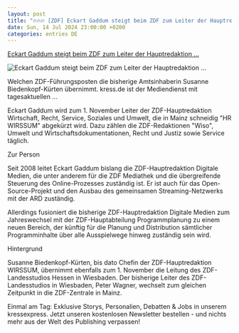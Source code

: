 ```yaml
---
layout: post
title: "🔥🔥🔥 [ZDF] Eckart Gaddum steigt beim ZDF zum Leiter der Hauptredaktion ..."
date: Sun, 14 Jul 2024 23:00:00 +0200
categories: entries DE
---
```

[Eckart Gaddum steigt beim ZDF zum Leiter der Hauptredaktion ...](https://kress.de/news/beitrag/147697-eckart-gaddum-steigt-beim-zdf-zum-leiter-der-hauptredaktion-wirtschaft-recht-service-soziales-und-umwelt-auf.html)

![Eckart Gaddum steigt beim ZDF zum Leiter der Hauptredaktion ...](https://kress.oberauer-cloud.com/news_detail_slider/uploads/news/Eckart_Gaddum_Foto_ZDF_und_Ulrike_Lenz.jpg)

Welchen ZDF-Führungsposten die bisherige Amtsinhaberin Susanne Biedenkopf-Kürten übernimmt. kress.de ist der Mediendienst mit tagesaktuellen ...

Eckart Gaddum wird zum 1. November Leiter der ZDF-Hauptredaktion Wirtschaft, Recht, Service, Soziales und Umwelt, die in Mainz schneidig "HR WIRSSUM" abgekürzt wird. Dazu zählen die ZDF-Redaktionen "Wiso", Umwelt und Wirtschaftsdokumentationen, Recht und Justiz sowie Service täglich.

Zur Person

Seit 2008 leitet Eckart Gaddum bislang die ZDF-Hauptredaktion Digitale Medien, die unter anderem für die ZDF Mediathek und die übergreifende Steuerung des Online-Prozesses zuständig ist. Er ist auch für das Open-Source-Projekt und den Ausbau des gemeinsamen Streaming-Netzwerks mit der ARD zuständig.

Allerdings fusioniert die bisherige ZDF-Hauptredaktion Digitale Medien zum Jahreswechsel mit der ZDF-Hauptabteilung Programmplanung zu einem neuen Bereich, der künftig für die Planung und Distribution sämtlicher Programminhalte über alle Ausspielwege hinweg zuständig sein wird.

Hintergrund

Susanne Biedenkopf-Kürten, bis dato Chefin der ZDF-Hauptredaktion WIRSSUM, übernimmt ebenfalls zum 1. November die Leitung des ZDF-Landesstudios Hessen in Wiesbaden. Der bisherige Leiter des ZDF-Landesstudios in Wiesbaden, Peter Wagner, wechselt zum gleichen Zeitpunkt in die ZDF-Zentrale in Mainz.

Einmal am Tag: Exklusive Storys, Personalien, Debatten & Jobs in unserem kressexpress. Jetzt unseren kostenlosen Newsletter bestellen - und nichts mehr aus der Welt des Publishing verpassen!

